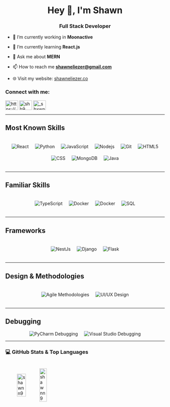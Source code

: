 
<h1 align="center">Hey 👋, I'm Shawn</h1>
<h3 align="center">Full Stack Developer</h3>

- 🔭 I’m currently working in  **Moonactive**


- 🌱 I’m currently learning **React.js**

- 💬 Ask me about **MERN**

- 📫 How to reach me **shawneliezer@gmail.com**

- 🌐 Visit my website: [shawneliezer.co](https://shawneliezer.co/)


<h3 align="left">Connect with me:</h3>
<p align="left">
<a href="https://linkedin.com/in/https://www.linkedin.com/in/shawn-eliezer-5b588a174/" target="blank"><img align="center" src="https://raw.githubusercontent.com/rahuldkjain/github-profile-readme-generator/master/src/images/icons/Social/linked-in-alt.svg" alt="https://www.linkedin.com/in/shawn-eliezer-5b588a174/" height="30" width="40" /></a>
<a href="https://instagram.com/shh9" target="blank"><img align="center" src="https://raw.githubusercontent.com/rahuldkjain/github-profile-readme-generator/master/src/images/icons/Social/instagram.svg" alt="shh9" height="30" width="40" /></a>
<a href="https://twitter.com/_shxwne" target="blank"><img align="center" src="https://raw.githubusercontent.com/rahuldkjain/github-profile-readme-generator/master/src/images/icons/Social/twitter.svg" alt="_shxwne" height="30" width="40" /></a>
  
</p>

---

## Most Known Skills
<div style="display: flex; flex-wrap: wrap; justify-content: center; gap: 20px; padding: 20px;">
  <img alt="React" src="https://img.shields.io/badge/-React-45b8d8?style=flat-square&logo=react&logoColor=white" />
  <img src="https://img.shields.io/badge/Python-Programming-yellowgreen" alt="Python" />
  <img src="https://img.shields.io/badge/JavaScript-Programming-yellow" alt="JavaScript" />
  <img alt="Nodejs" src="https://img.shields.io/badge/-Nodejs-43853d?style=flat-square&logo=Node.js&logoColor=white" />
  <img alt="Git" src="https://img.shields.io/badge/-Git-F05032?style=flat-square&logo=git&logoColor=white" />
  <img alt="HTML5" src="https://img.shields.io/badge/-HTML5-E34F26?style=flat-square&logo=html5&logoColor=white" />
  <img alt="CSS" src="https://img.shields.io/badge/-CSS-1572B6?style=flat-square&logo=css3&logoColor=white" />
  <img alt="MongoDB" src="https://img.shields.io/badge/-MongoDB-13aa52?style=flat-square&logo=mongodb&logoColor=white" />
  <img src="https://img.shields.io/badge/Java-Programming-red" alt="Java" />
</div>

---

## Familiar Skills
<div style="display: flex; flex-wrap: wrap; justify-content: center; gap: 20px; padding: 20px;">
  <img alt="TypeScript" src="https://img.shields.io/badge/-TypeScript-007ACC?style=flat-square&logo=typescript&logoColor=white" />
  <img alt="Docker" src="https://img.shields.io/badge/-Docker-46a2f1?style=flat-square&logo=docker&logoColor=white" />
<img alt="Docker" src="https://img.shields.io/badge/-C++-46a2f1?style=flat-square&logo=c&logoColor=white" />
<img alt="SQL" src="https://img.shields.io/badge/-SQL-46a2f1?style=flat-square&logo=database&logoColor=white" />
</div>

---

## Frameworks
<div style="display: flex; flex-wrap: wrap; justify-content: center; gap: 20px; padding: 20px;">
  <img alt="NestJs" src="https://img.shields.io/badge/-NestJs-ea2845?style=flat-square&logo=nestjs&logoColor=white" />
  <img alt="Django" src="https://img.shields.io/badge/Django-Web%20Framework-blue" alt="Django" />
  <img alt="Flask" src="https://img.shields.io/badge/Flask-Web%20Framework-black?style=flat-square&logo=flask&logoColor=white" />
</div>

---

## Design & Methodologies
<div style="display: flex; flex-wrap: wrap; justify-content: center; gap: 20px; padding: 20px;">
  <img src="https://img.shields.io/badge/Agile-Methodologies-brightgreen" alt="Agile Methodologies" />
  <img src="https://img.shields.io/badge/UI%2FUX-Design-blueviolet" alt="UI/UX Design" />
</div>

---

## Debugging
<div style="display: flex; gap: 20px; justify-content: center;">
  <img src="https://img.shields.io/badge/pycharm%20debugger%E2%9A%A0%EF%B8%8F-FF6347?style=flat-square" alt="PyCharm Debugging" />
  <img src="https://img.shields.io/badge/Visual%20Studio%20Debugger%E2%9A%A0%EF%B8%8F-FF6347?style=flat-square" alt="Visual Studio Debugging" />
</div>


---

### 💻 GitHub Stats & Top Languages
<div style="display: flex; justify-content: space-between; gap: 20px; padding: 20px;">
  <!-- GitHub Stats Block -->
  <div style="flex: 1; max-width: 38%; height: 38%; display: flex; justify-content: center; align-items: center;">
    <img src="https://github-readme-stats.vercel.app/api?username=shawnn9&show_icons=true&locale=en" alt="shawnn9" alt="GitHub Stats" style="width: 40%; height: 38%; object-fit: contain;" />
    <img src="https://github-readme-stats.vercel.app/api/top-langs?username=shawnn9&show_icons=true&locale=en&layout=compact" alt="shawnn9" alt="Top Languages" style="width: 36%; height: 38%; object-fit: contain;" />
  </div>
</div>
